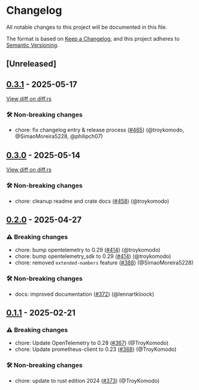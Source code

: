 # Changelog

<!--
This file is automatically generated by our release process.
DO NOT edit it directly.
If you want to add a change log entry for this package,
please create a new file in /changes.d/<pr-number>.toml
Refer to the [README.md](/changes.d/README.md) for more information.
-->

All notable changes to this project will be documented in this file.

The format is based on [Keep a Changelog](https://keepachangelog.com/en/1.0.0/),
and this project adheres to [Semantic Versioning](https://semver.org/spec/v2.0.0.html).

## [Unreleased]

## [0.3.1](https://github.com/ScuffleCloud/scuffle/releases/tag/scuffle-metrics-v0.3.1) - 2025-05-17

[View diff on diff.rs](https://diff.rs/scuffle-metrics/0.3.0/scuffle-metrics/0.3.1/Cargo.toml)

### 🛠️ Non-breaking changes

- chore: fix changelog entry & release process ([#465](https://github.com/scufflecloud/scuffle/pull/465)) (@troykomodo, @SimaoMoreira5228, @philipch07)

## [0.3.0](https://github.com/ScuffleCloud/scuffle/releases/tag/scuffle-metrics-v0.3.0) - 2025-05-14

[View diff on diff.rs](https://diff.rs/scuffle-metrics/0.2.0/scuffle-metrics/0.3.0/Cargo.toml)

### 🛠️ Non-breaking changes

- chore: cleanup readme and crate docs ([#458](https://github.com/scufflecloud/scuffle/pull/458)) (@troykomodo)

## [0.2.0](https://github.com/ScuffleCloud/scuffle/releases/tag/scuffle-metrics-v0.2.0) - 2025-04-27

### ⚠️ Breaking changes

- chore: bump opentelemetry to 0.29 ([#414](https://github.com/scufflecloud/scuffle/pull/414)) (@troykomodo)
- chore: bump opentelemetry_sdk to 0.29 ([#414](https://github.com/scufflecloud/scuffle/pull/414)) (@troykomodo)
- chore: removed `extended-numbers` feature ([#388](https://github.com/scufflecloud/scuffle/pull/388)) (@SimaoMoreira5228)

### 🛠️ Non-breaking changes

- docs: improved documentation ([#372](https://github.com/scufflecloud/scuffle/pull/372)) (@lennartkloock)

## [0.1.1](https://github.com/ScuffleCloud/scuffle/releases/tag/scuffle-metrics-v0.1.1) - 2025-02-21

### ⚠️ Breaking changes

- chore: Update OpenTelemetry to 0.28 ([#367](https://github.com/scufflecloud/scuffle/pull/367)) (@TroyKomodo)
- chore: Update prometheus-client to 0.23 ([#368](https://github.com/scufflecloud/scuffle/pull/368)) (@TroyKomodo)

### 🛠️ Non-breaking changes

- chore: update to rust edition 2024 ([#373](https://github.com/scufflecloud/scuffle/pull/373)) (@TroyKomodo)
